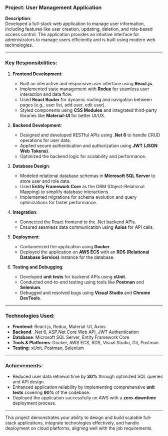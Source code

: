 ### **Project: User Management Application**  
**Description**:  
Developed a full-stack web application to manage user information, including features like user creation, updating, deletion, and role-based access control. The application provides an intuitive interface for administrators to manage users efficiently and is built using modern web technologies.

---

### **Key Responsibilities**:  
1. **Frontend Development**:
   - Built an interactive and responsive user interface using **React.js**.
   - Implemented state management with **Redux** for seamless user interaction and data flow.
   - Used **React Router** for dynamic routing and navigation between pages (e.g., user list, add user, edit user).
   - Styled components using **CSS Modules** and integrated third-party libraries like **Material-UI** for better UI/UX.

2. **Backend Development**:
   - Designed and developed RESTful APIs using **.Net 6** to handle CRUD operations for user data.
   - Applied secure authentication and authorization using **JWT (JSON Web Tokens)**.
   - Optimized the backend logic for scalability and performance.

3. **Database Design**:
   - Modeled relational database schemas in **Microsoft SQL Server** to store user and role data.
   - Used **Entity Framework Core** as the ORM (Object-Relational Mapping) to simplify database interactions.
   - Implemented migrations for schema evolution and query optimizations for faster performance.

4. **Integration**:
   - Connected the React frontend to the .Net backend APIs.
   - Ensured seamless data communication using **Axios** for API calls.

5. **Deployment**:
   - Containerized the application using **Docker**.
   - Deployed the application on **AWS ECS** with an **RDS (Relational Database Service)** instance for the database.

6. **Testing and Debugging**:
   - Developed **unit tests** for backend APIs using **xUnit**.
   - Conducted end-to-end testing using tools like **Postman** and **Selenium**.
   - Debugged and resolved bugs using **Visual Studio** and **Chrome DevTools**.

---

### **Technologies Used**:
- **Frontend**: React.js, Redux, Material-UI, Axios
- **Backend**: .Net 6, ASP.Net Core Web API, JWT Authentication
- **Database**: Microsoft SQL Server, Entity Framework Core
- **Tools & Platforms**: Docker, AWS ECS, RDS, Visual Studio, Git, Postman
- **Testing**: xUnit, Postman, Selenium

---

### **Achievements**:
- Reduced user data retrieval time by **30%** through optimized SQL queries and API design.
- Enhanced application reliability by implementing comprehensive **unit tests** covering **90%** of the codebase.
- Deployed the application successfully on AWS with a **zero-downtime** deployment process.

---

This project demonstrates your ability to design and build scalable full-stack applications, integrate technologies effectively, and handle deployment on cloud platforms, aligning well with the job requirements.
